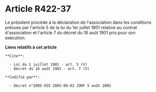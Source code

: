 # Article R422-37

Le président procède à la déclaration de l'association dans les conditions prévues par l'article 5 de la loi du 1er juillet
1901 relative au contrat d'association et l'article 7 du décret du 16 août 1901 pris pour son exécution.

**Liens relatifs à cet article**

	**Cite**:

	  - Loi du 1 juillet 1901 - art. 5 (V)
	  - Décret du 16 août 1901 - art. 7 (V)

	**Codifié par**:

	  - Décret n°2005-935 2005-08-02 JORF 5 août 2005
